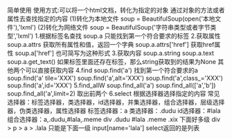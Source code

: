 简单使用
    使用方式:可以将一个html文档，转化为指定的对象
    通过对象的方法或者属性去查找指定的内容
        (1)转化为本地文件
            soup = BeautifulSoup(open('本地文件'),'lxml')
        (2)转化为网络文件
            soup = BeautifulSoup('字符串类型或者字节类型','lxml')
    1.根据标签名查找
        soup.a  只能找到第一个符合要求的标签
    2.获取属性
        soup.a.attrs    获取所有属性和值，返回一个字典
        soup.a.attrs['href']    获取href属性
        soup.a['href']    也可简写为这种形式
    3.获取内容
        soup.a.string
        soup.a.text
        soup.a.get_text()
        如果标签里面还存在标签，那么string获取到的结果为None
        其他两个可以直接获取内容
    4.find
        soup.find('a')  找到第一个符合要求的a
        soup.find('a' tile='XXX')
        soup.find('a',alt='XXX')
        soup.find('a',class_='XXX')
        soup.find('a',id='XXX')
    5.find_allW
        soup.find_all('a')
        soup.find_all(['a','b'])
        soup.find_all('a',limit=2) 取出前两个
    6.select
        根据选择器选择指定的内容
        常见选择器：标签选择器，类选择器，id选择器，并集选择器，组合选择器，层级选择器，伪类选择器，属性选择器
            标签选择器：a
            类选择器：.dudu
            id选择器：#lala
            组合选择器：a,.dudu,#lala,.meme
            div .dudu #lala .meme .xix 下面好多级
            div > p > a > .lala 只能是下面一级
            input[name='lala']
            select返回的是列表

